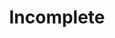 ---
layout: list
title: "Incomplete"
slug: incomplete
menu: true
order: 8
description: "This is a list of incomplete posts.\n 미완성 게시글 목록입니다."
---